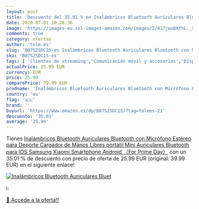 ```yaml
---
layout: post
title: 'Descuento del 35.01 % en Inalámbricos Bluetooth Auriculares Bluet'
date: 2020-07-01 10:28:30
image: 'https://images-eu.ssl-images-amazon.com/images/I/417jwuQXfhL._SL400_.jpg'
comments: true
category: ofertas
author: 'tole.es'
slug: 'B07S2SDC15-es Inalámbricos Bluetooth Auriculares Bluetooth con Micrófono...'
sku: 'B07S2SDC15-es'
tags: [ 'Clientes de streaming','Comunicación móvil y accesorios','Dispositivos para el streaming','Electrónica','Equipos de audio y Hi-Fi','Informática','Móviles','Móviles y smartphones libres','Tablets','android', ]
actualPrice: 25.99 EUR
currency: EUR
price: 25.99
comparePrice: 39.99 EUR
prodname: 'Inalámbricos Bluetooth Auriculares Bluetooth con Micrófono Estéreo para Deporte  Cargador de Manos Libres portátil Mini Auriculares Bluetooth para IOS Samsung Xiaomi Smartphone Android （For Prime Day）'
country: 'es'
flag: '🇪🇸'
brand: ''
buyurl: 'https://www.amazon.es/dp/B07S2SDC15/?tag=tolees-21'
descuento: '35.01'
average: '25.99'
---
```


Tienes [Inalámbricos Bluetooth Auriculares Bluetooth con Micrófono Estéreo para Deporte  Cargador de Manos Libres portátil Mini Auriculares Bluetooth para IOS Samsung Xiaomi Smartphone Android （For Prime Day）](https://www.amazon.es/dp/B07S2SDC15/?tag=tolees-21) con un 35.01 % de descuento con precio de oferta de 25.99 EUR (original: 39.99 EUR) en el siguiente enlace!

[![Inalámbricos Bluetooth Auriculares Bluet](https://images-eu.ssl-images-amazon.com/images/I/417jwuQXfhL._SL400_.jpg)](https://www.amazon.es/dp/B07S2SDC15/?tag=tolees-21)

ℹ️:


[🛒 Accede a la oferta!!](https://www.amazon.es/dp/B07S2SDC15/?tag=tolees-21)
